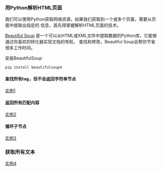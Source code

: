 

### 用Python解析HTML页面

我们可以使用Python获取网络资源，如果我们获取到一个或多个页面，需要从页面中提取出指定的
信息，首先得掌握解析HTML页面的技术。

[Beautiful Soup](https://www.crummy.com/software/BeautifulSoup/bs4/doc.zh/)
是一个可以从HTML或XML文件中提取数据的Python库，它能够通过你喜欢的转化器实现文档的导航、
查找和修改，Beautiful Soup会帮你节省很多工作时间。

安装BeautifulSoup

```
pip install beautifulsoup4
```


#### 查找所有tag，但不会返回字符串节点

[实例1](./pya.py)

#### 返回所有匹配内容

[实例2](./pya.py)

#### 循环子节点

[实例3](./pyc.py)

### 获取所有文本

[实例4](./pyd.py)



